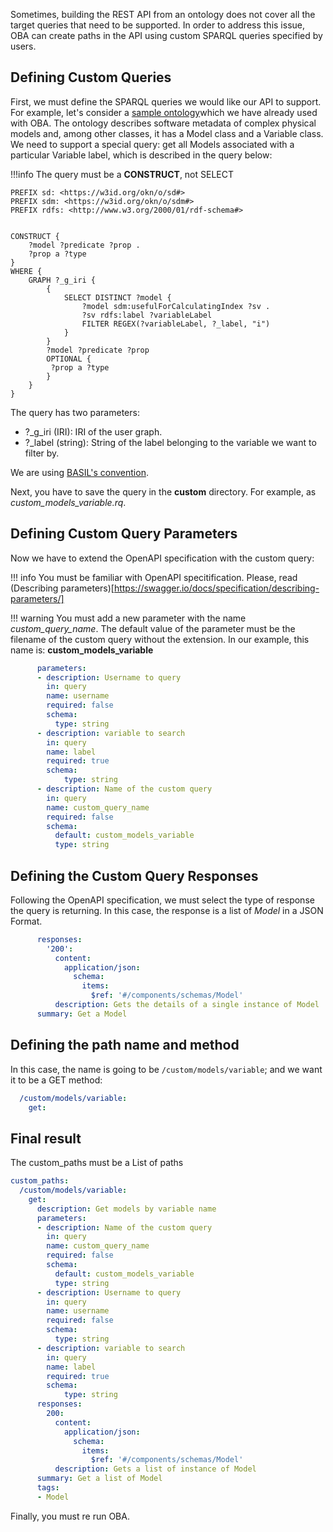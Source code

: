 
Sometimes, building the REST API from an ontology does not cover all the target queries that need to be supported. In order to address this issue, OBA can create paths in the API using custom SPARQL queries specified by users. 

## Defining Custom Queries

First, we must define the SPARQL queries we would like our API to support. For example, let's consider a [sample ontology](https://w3id.org/okn/o/sdm#)which we have already used with OBA. The ontology describes software metadata of complex physical models and, among other classes, it has a Model class and a Variable class. We need to support a special query: get all Models associated with a particular Variable label, which is described in the query below:


!!!info
    The query must be a **CONSTRUCT**, not SELECT

```
PREFIX sd: <https://w3id.org/okn/o/sd#>
PREFIX sdm: <https://w3id.org/okn/o/sdm#>
PREFIX rdfs: <http://www.w3.org/2000/01/rdf-schema#>


CONSTRUCT {
    ?model ?predicate ?prop .
    ?prop a ?type
}
WHERE {
    GRAPH ?_g_iri {
        {
      		SELECT DISTINCT ?model {
                ?model sdm:usefulForCalculatingIndex ?sv .
                ?sv rdfs:label ?variableLabel
                FILTER REGEX(?variableLabel, ?_label, "i")
      		}
    	}
        ?model ?predicate ?prop
        OPTIONAL {
         ?prop a ?type
        }
    }
}
```

The query has two parameters:

- ?_g_iri (IRI): IRI of the user graph.
- ?_label (string): String of the label belonging to the variable we want to filter by.

We are using [BASIL's convention](https://github.com/the-open-university/basil/wiki/SPARQL-variable-name-convention-for-WEB-API-parameters-mapping).

Next, you have to save the query in the **custom** directory. For example, as *custom_models_variable.rq*. 

## Defining Custom Query Parameters

Now we have to extend the OpenAPI specification with the custom query:

!!! info
   You must be familiar with OpenAPI specitification. Please, read (Describing parameters)[https://swagger.io/docs/specification/describing-parameters/]


!!! warning
    You must add a new parameter with the name *custom_query_name*. 
    The default value of the parameter must be the filename of the custom query without the extension.
    In our example, this name is: **custom_models_variable**


```yaml
      parameters:
      - description: Username to query
        in: query
        name: username
        required: false
        schema:
          type: string
      - description: variable to search
        in: query
        name: label
        required: true
        schema:
            type: string
      - description: Name of the custom query
        in: query
        name: custom_query_name
        required: false
        schema:
          default: custom_models_variable
          type: string
```


## Defining the Custom Query Responses

Following the OpenAPI specification, we must select the type of response the query is returning. In this case, the response is a list of *Model* in a JSON Format.

```yaml
      responses:
        '200':
          content:
            application/json:
              schema:
                items:
                  $ref: '#/components/schemas/Model'
          description: Gets the details of a single instance of Model
      summary: Get a Model
```

## Defining the path name and method

In this case, the name is going to be `/custom/models/variable`; and we want it to be a GET method:
```yaml
  /custom/models/variable:
    get:
```

## Final result

The custom_paths must be a List of paths

```yaml
custom_paths:
  /custom/models/variable:
    get:
      description: Get models by variable name
      parameters:
      - description: Name of the custom query
        in: query
        name: custom_query_name
        required: false
        schema:
          default: custom_models_variable
          type: string
      - description: Username to query
        in: query
        name: username
        required: false
        schema:
          type: string
      - description: variable to search
        in: query
        name: label
        required: true
        schema:
            type: string
      responses:
        200:
          content:
            application/json:
              schema:
                items:
                  $ref: '#/components/schemas/Model'
          description: Gets a list of instance of Model
      summary: Get a list of Model
      tags:
      - Model
```

Finally, you must re run OBA.
